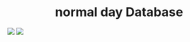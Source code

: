 <h1 align="center">normal day Database</h1>
<a href="https://github.com/Infragion/normal-day/LICENSE"><img src="https://img.shields.io/github/license/Infragion/normal-day"></a>
<a href="https://twitter.com/Infragion"><img src="https://img.shields.io/twitter/follow/Infragion"></a>
